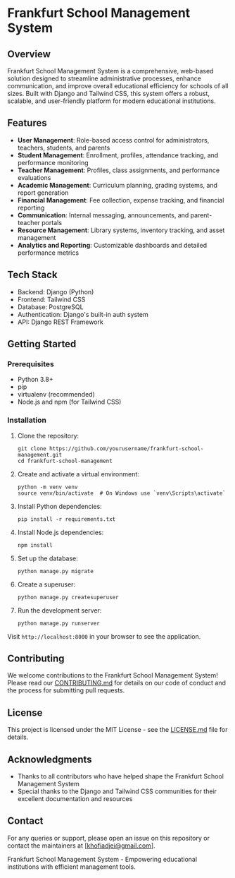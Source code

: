 # Frankfurt School Management System

## Overview
Frankfurt School Management System is a comprehensive, web-based solution designed to streamline administrative processes, enhance communication, and improve overall educational efficiency for schools of all sizes. Built with Django and Tailwind CSS, this system offers a robust, scalable, and user-friendly platform for modern educational institutions.


## Features
- **User Management**: Role-based access control for administrators, teachers, students, and parents
- **Student Management**: Enrollment, profiles, attendance tracking, and performance monitoring
- **Teacher Management**: Profiles, class assignments, and performance evaluations
- **Academic Management**: Curriculum planning, grading systems, and report generation
- **Financial Management**: Fee collection, expense tracking, and financial reporting
- **Communication**: Internal messaging, announcements, and parent-teacher portals
- **Resource Management**: Library systems, inventory tracking, and asset management
- **Analytics and Reporting**: Customizable dashboards and detailed performance metrics


## Tech Stack
- Backend: Django (Python)
- Frontend: Tailwind CSS
- Database: PostgreSQL
- Authentication: Django's built-in auth system
- API: Django REST Framework

## Getting Started


### Prerequisites
- Python 3.8+
- pip
- virtualenv (recommended)
- Node.js and npm (for Tailwind CSS)

### Installation

1. Clone the repository:
   ```
   git clone https://github.com/yourusername/frankfurt-school-management.git
   cd frankfurt-school-management
   ```

2. Create and activate a virtual environment:
   ```
   python -m venv venv
   source venv/bin/activate  # On Windows use `venv\Scripts\activate`
   ```

3. Install Python dependencies:
   ```
   pip install -r requirements.txt
   ```

4. Install Node.js dependencies:
   ```
   npm install
   ```

5. Set up the database:
   ```
   python manage.py migrate
   ```

6. Create a superuser:
   ```
   python manage.py createsuperuser
   ```

7. Run the development server:
   ```
   python manage.py runserver
   ```

Visit `http://localhost:8000` in your browser to see the application.

## Contributing

We welcome contributions to the Frankfurt School Management System! Please read our [CONTRIBUTING.md](CONTRIBUTING.md) for details on our code of conduct and the process for submitting pull requests.

## License

This project is licensed under the MIT License - see the [LICENSE.md](LICENSE.md) file for details.

## Acknowledgments

- Thanks to all contributors who have helped shape the Frankfurt School Management System
- Special thanks to the Django and Tailwind CSS communities for their excellent documentation and resources

## Contact

For any queries or support, please open an issue on this repository or contact the maintainers at [khofiadjei@gmail.com].


Frankfurt School Management System - Empowering educational institutions with efficient management tools.


